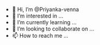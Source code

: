 - 👋 Hi, I’m @Priyanka-venna
- 👀 I’m interested in ...
- 🌱 I’m currently learning ...
- 💞️ I’m looking to collaborate on ...
- 📫 How to reach me ...

<!---
Priyanka-venna/Priyanka-venna is a ✨ special ✨ repository because its `README.md` (this file) appears on your GitHub profile.
You can click the Preview link to take a look at your changes.
--->
